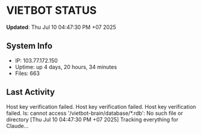 # VIETBOT STATUS
**Updated**: Thu Jul 10 04:47:30 PM +07 2025

## System Info
- IP: 103.77.172.150
- Uptime: up 4 days, 20 hours, 34 minutes
- Files: 663

## Last Activity
Host key verification failed.
Host key verification failed.
Host key verification failed.
ls: cannot access '/vietbot-brain/database/*.rdb': No such file or directory
[Thu Jul 10 04:47:30 PM +07 2025] Tracking everything for Claude...
